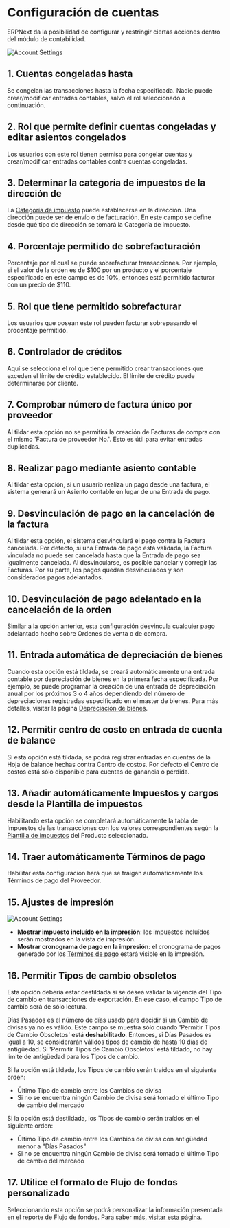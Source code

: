 <!-- add-breadcrumbs -->
# Configuración de cuentas

ERPNext da la posibilidad de configurar y restringir ciertas acciones dentro del módulo de contabilidad.

![Account Settings]({{docs_base_url}}/assets/img/accounts/account-settings.png)

## 1. Cuentas congeladas hasta
Se congelan las transacciones hasta la fecha especificada. Nadie puede crear/modificar entradas contables, salvo el rol seleccionado a continuación.

## 2. Rol que permite definir cuentas congeladas y editar asientos congelados
Los usuarios con este rol tienen permiso para congelar cuentas y crear/modificar entradas contables contra cuentas congeladas.

## 3. Determinar la categoría de impuestos de la dirección de
La [Categoría de impuesto](/docs/user/manual/es/accounts/tax-category) puede establecerse en la dirección. Una dirección puede ser de envío o de facturación. En este campo se define desde qué tipo de dirección se tomará la Categoría de impuesto.

## 4. Porcentaje permitido de sobrefacturación
Porcentaje por el cual se puede sobrefacturar transacciones. Por ejemplo, si el valor de la orden es de $100 por un producto y el porcentaje especificado en este campo es de 10%, entonces está permitido facturar con un precio de $110.

## 5. Rol que tiene permitido sobrefacturar
Los usuarios que posean este rol pueden facturar sobrepasando el procentaje permitido.

## 6. Controlador de créditos
Aquí se selecciona el rol que tiene permitido crear transacciones que exceden el límite de crédito establecido. El límite de crédito puede determinarse por cliente.

## 7. Comprobar número de factura único por proveedor
Al tildar esta opción no se permitirá la creación de Facturas de compra con el mismo 'Factura de proveedor No.'. Esto es útil para evitar entradas duplicadas. 

## 8. Realizar pago mediante asiento contable
Al tildar esta opción, si un usuario realiza un pago desde una factura, el sistema generará un Asiento contable en lugar de una Entrada de pago.

## 9. Desvinculación de pago en la cancelación de la factura
Al tildar esta opción, el sistema desvinculará el pago contra la Factura cancelada. Por defecto, si una Entrada de pago está validada, la Factura vinculada no puede ser cancelada hasta que la Entrada de pago sea igualmente cancelada. Al desvincularse, es posible cancelar y corregir las Facturas. Por su parte, los pagos quedan desvinculados y son considerados pagos adelantados.

## 10. Desvinculación de pago adelantado en la cancelación de la orden
Similar a la opción anterior, esta configuración desvincula cualquier pago adelantado hecho sobre Ordenes de venta o de compra. 

## 11. Entrada automática de depreciación de bienes
Cuando esta opción está tildada, se creará automáticamente una entrada contable por depreciación de bienes en la primera fecha especificada. Por ejemplo, se puede programar la creación de una entrada de depreciación anual por los próximos 3 o 4 años dependiendo del número de depreciaciones registradas especificado en el master de bienes. Para más detalles, visitar la página [Depreciación de bienes](/docs/user/manual/en/asset/asset-depreciation).

## 12. Permitir centro de costo en entrada de cuenta de balance
Si esta opción está tildada, se podrá registrar entradas en cuentas de la Hoja de balance hechas contra Centro de costos. Por defecto el Centro de costos está sólo disponible para cuentas de ganancia o pérdida.

## 13. Añadir automáticamente Impuestos y cargos desde la Plantilla de impuestos
Habilitando esta opción se completará automáticamente la tabla de Impuestos de las transacciones con los valores correspondientes según la [Plantilla de impuestos](/docs/user/manual/es/accounts/item-tax-template) del Producto seleccionado.

## 14. Traer automáticamente Términos de pago
Habilitar esta configuración hará que se traigan automáticamente los Términos de pago del Proveedor. 

## 15. Ajustes de impresión

![Account Settings]({{docs_base_url}}/assets/img/accounts/account-settings-1.png)

* **Mostrar impuesto incluído en la impresión**: los impuestos incluídos serán mostrados en la vista de impresión.
* **Mostrar cronograma de pago en la impresión**: el cronograma de pagos generado por los [Términos de pago](/docs/user/manual/es/accounts/payment-terms) estará visible en la impresión.

## 16. Permitir Tipos de cambio obsoletos
Esta opción debería estar destildada si se desea validar la vigencia del Tipo de cambio en transacciones de exportación. En ese caso, el campo Tipo de cambio será de sólo lectura.

Días Pasados es el número de días usado para decidir si un Cambio de divisas ya no es válido. Este campo se muestra sólo cuando 'Permitir Tipos de Cambio Obsoletos' está **deshabilitado**. Entonces, si Días Pasados es igual a 10, se considerarán válidos tipos de cambio de hasta 10 días de antigüedad. Si 'Permitir Tipos de Cambio Obsoletos' está tildado, no hay límite de antigüedad para los Tipos de cambio.

Si la opción está tildada, los Tipos de cambio serán traídos en el siguiente orden:

* Último Tipo de cambio entre los Cambios de divisa
* Si no se encuentra ningún Cambio de divisa será tomado el último Tipo de cambio del mercado

Si la opción está destildada, los Tipos de cambio serán traídos en el siguiente orden:

* Último Tipo de cambio entre los Cambios de divisa con antigüedad menor a "Días Pasados"
* Si no se encuentra ningún Cambio de divisa será tomado el último Tipo de cambio del mercado


## 17. Utilice el formato de Flujo de fondos personalizado
Seleccionando esta opción se podrá personalizar la información presentada en el reporte de Flujo de fondos. Para saber más, [visitar esta página](/docs/user/manual/en/accounts/articles/how-to-customise-cash-flow-report).
